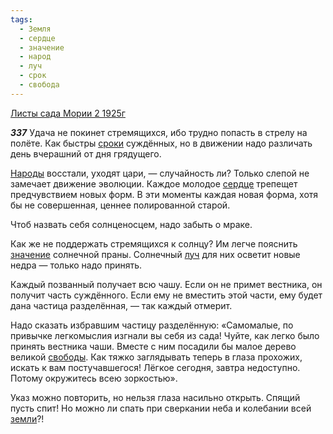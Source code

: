 ```yaml
---
tags:
  - Земля
  - сердце
  - значение
  - народ
  - луч
  - срок
  - свобода
---
```


[Листы сада Мории 2 1925г](https://127.0.0.1:4002/agni/1925)

___337___
Удача не покинет стремящихся, ибо трудно попасть в стрелу на полёте. Как быстры [сроки](../../../tags/#срок) суждённых, но в движении надо различать день вчерашний от дня грядущего.   

[Народы](../../../tags/#народ) восстали, уходят цари, — случайность ли? Только слепой не замечает движение эволюции. Каждое молодое [сердце](../../../tags/#сердце) трепещет предчувствием новых форм. В эти моменты каждая новая форма, хотя бы не совершенная, ценнее полированной старой.   

Чтоб назвать себя солнценосцем, надо забыть о мраке.   

Как же не поддержать стремящихся к солнцу? Им легче пояснить [значение](../../../tags/#значение) солнечной праны. Солнечный [луч](../../../tags/#луч) для них осветит новые недра — только надо принять.   

Каждый позванный получает всю чашу. Если он не примет вестника, он получит часть суждённого. Если ему не вместить этой части, ему будет дана частица разделённая, — так каждый отмерит.   

Надо сказать избравшим частицу разделённую: «Самомалые, по привычке легкомыслия изгнали вы себя из сада! Чуйте, как легко было принять вестника чаши. Вместе с ним посадили бы малое дерево великой [свободы](../../../tags/#свобода). Как тяжко заглядывать теперь в глаза прохожих, искать к вам постучавшегося! Лёгкое сегодня, завтра недоступно. Потому окружитесь всею зоркостью».   

Указ можно повторить, но нельзя глаза насильно открыть. Спящий пусть спит! Но можно ли спать при сверкании неба и колебании всей [земли](../../../tags/#Земля)?!   

